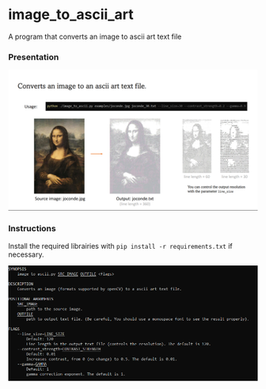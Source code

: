 # image_to_ascii_art
A program that converts an image to ascii art text file

### Presentation
![presentation](gallery/sumup.PNG)

### Instructions

Install the required librairies with ``pip install -r requirements.txt`` if necessary.

![doc](gallery/doc.PNG)